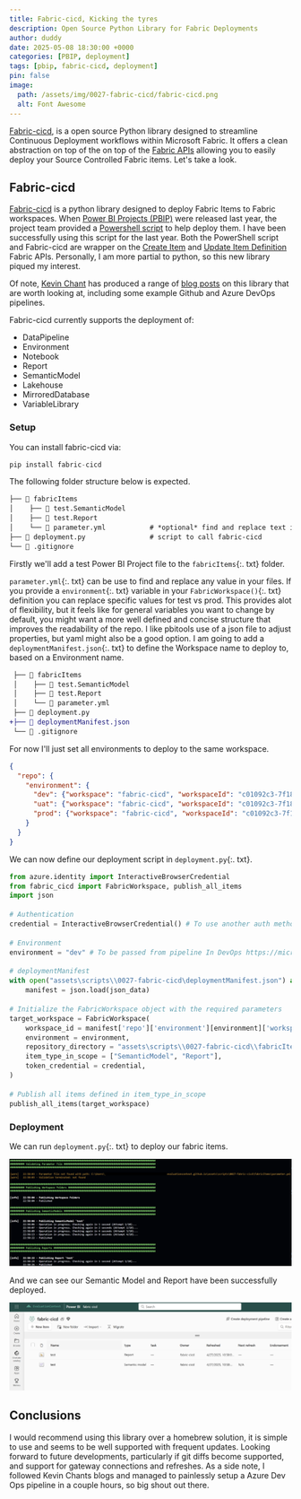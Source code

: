 ```yaml
---
title: Fabric-cicd, Kicking the tyres
description: Open Source Python Library for Fabric Deployments
author: duddy
date: 2025-05-08 18:30:00 +0000
categories: [PBIP, deployment]
tags: [pbip, fabric-cicd, deployment]
pin: false
image:
  path: /assets/img/0027-fabric-cicd/fabric-cicd.png
  alt: Font Awesome
---
```


[Fabric-cicd](https://microsoft.github.io/fabric-cicd/latest/), is a open source Python library designed to streamline Continuous Deployment workflows within Microsoft Fabric. It offers a clean abstraction on top of the on top of the [Fabric APIs](https://learn.microsoft.com/en-us/rest/api/fabric/articles/) allowing you to easily deploy your Source Controlled Fabric items. Let's take a look.

## Fabric-cicd

[Fabric-cicd](https://microsoft.github.io/fabric-cicd/latest/) is a python library designed to deploy Fabric Items to Fabric workspaces. When [Power BI Projects (PBIP)](https://learn.microsoft.com/en-us/power-bi/developer/projects/projects-overview) were released last year, the project team provided a [Powershell script](https://github.com/microsoft/Analysis-Services/tree/master/pbidevmode/fabricps-pbip) to help deploy them. I have been successfully using this script for the last year. Both the PowerShell script and Fabric-cicd are wrapper on the [Create Item](https://learn.microsoft.com/en-us/rest/api/fabric/core/items/create-item?tabs=HTTP) and [Update Item Definition](https://learn.microsoft.com/en-us/rest/api/fabric/core/items/update-item-definition?tabs=HTTP) Fabric APIs. Personally, I am more partial to python, so this new library piqued my interest.

Of note, [Kevin Chant](https://www.linkedin.com/in/kevin-chant/) has produced a range of [blog posts](https://www.kevinrchant.com/2025/02/27/initial-tests-of-fabric-cicd/) on this library that are worth looking at, including some example Github and Azure DevOps pipelines.

Fabric-cicd currently supports the deployment of:
- DataPipeline
- Environment
- Notebook
- Report
- SemanticModel
- Lakehouse
- MirroredDatabase
- VariableLibrary

### Setup

You can install fabric-cicd via:

```python
pip install fabric-cicd
```

The following folder structure below is expected. 

```txt
├── 📁 fabricItems
│    ├── 📁 test.SemanticModel
│    ├── 📁 test.Report
│    └── 📄 parameter.yml           # *optional* find and replace text in files 
├── 📄 deployment.py                # script to call fabric-cicd
└── 📄 .gitignore
```

Firstly we'll add a test Power BI Project file to the `fabricItems`{:. txt} folder.

`parameter.yml`{:. txt} can be use to find and replace any value in your files. If you provide a `environment`{:. txt} variable in your `FabricWorkspace()`{:. txt} definition you can replace specific values for test vs prod. This provides alot of flexibility, but it feels like for general variables you want to change by default, you might want a more well defined and concise structure that improves the readability of the repo. I like pbitools use of a json file to adjust properties, but yaml might also be a good option. I am going to add a `deploymentManifest.json`{:. txt} to define the Workspace name to deploy to, based on a Environment name.

```diff
 ├── 📁 fabricItems
 │    ├── 📁 test.SemanticModel
 │    ├── 📁 test.Report
 │    └── 📄 parameter.yml
 ├── 📄 deployment.py
+├── 📄 deploymentManifest.json
 └── 📄 .gitignore
```

For now I'll just set all environments to deploy to the same workspace.

```json
{
  "repo": {
    "environment": {
      "dev": {"workspace": "fabric-cicd", "workspaceId": "c01092c3-7f18-4488-840b-34b5764ecfcb"},
      "uat": {"workspace": "fabric-cicd", "workspaceId": "c01092c3-7f18-4488-840b-34b5764ecfcb"},
      "prod": {"workspace": "fabric-cicd", "workspaceId": "c01092c3-7f18-4488-840b-34b5764ecfcb"}
    }
  }
}
```

We can now define our deployment script in `deployment.py`{:. txt}.

```python
from azure.identity import InteractiveBrowserCredential
from fabric_cicd import FabricWorkspace, publish_all_items
import json

# Authentication
credential = InteractiveBrowserCredential() # To use another auth method if not testing locally https://microsoft.github.io/fabric-cicd/latest/example/authentication/

# Environment
environment = "dev" # To be passed from pipeline In DevOps https://microsoft.github.io/fabric-cicd/latest/example/deployment_variable/

# deploymentManifest
with open("assets\scripts\\0027-fabric-cicd\deploymentManifest.json") as json_data:
    manifest = json.load(json_data)

# Initialize the FabricWorkspace object with the required parameters
target_workspace = FabricWorkspace(
    workspace_id = manifest['repo']['environment'][environment]['workspaceId'],
    environment = environment,
    repository_directory = "assets\scripts\\0027-fabric-cicd\\fabricItems",
    item_type_in_scope = ["SemanticModel", "Report"],
    token_credential = credential,
)

# Publish all items defined in item_type_in_scope
publish_all_items(target_workspace)
```

### Deployment

We can run `deployment.py`{:. txt} to deploy our fabric items.

![Deployment](/assets/img/0027-fabric-cicd/deployment.png)

And we can see our Semantic Model and Report have been successfully deployed.

![Workspace](/assets/img/0027-fabric-cicd/workspace.png)

## Conclusions

I would recommend using this library over a homebrew solution, it is simple to use and seems to be well supported with frequent updates. Looking forward to future developments, particularly if git diffs become supported, and support for gateway connections and refreshes. As a side note, I followed Kevin Chants blogs and managed to painlessly setup a Azure Dev Ops pipeline in a couple hours, so big shout out there.